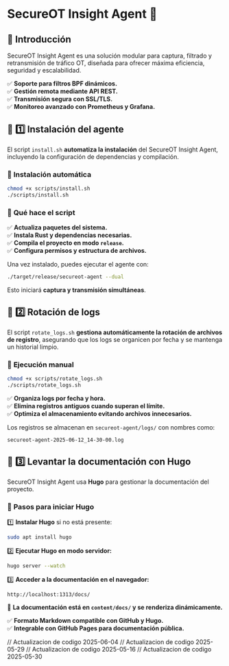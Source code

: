 # SecureOT Insight Agent 🚀

## 📌 Introducción
SecureOT Insight Agent es una solución modular para captura, filtrado y retransmisión de tráfico OT, diseñada para ofrecer máxima eficiencia, seguridad y escalabilidad.

✅ **Soporte para filtros BPF dinámicos.**  
✅ **Gestión remota mediante API REST.**  
✅ **Transmisión segura con SSL/TLS.**  
✅ **Monitoreo avanzado con Prometheus y Grafana.**  

## 🔹 **1️⃣ Instalación del agente**
El script `install.sh` **automatiza la instalación** del SecureOT Insight Agent, incluyendo la configuración de dependencias y compilación.

### 📌 **Instalación automática**
```bash
chmod +x scripts/install.sh
./scripts/install.sh
```

### 📌 **Qué hace el script**
✅ **Actualiza paquetes del sistema.**  
✅ **Instala Rust y dependencias necesarias.**  
✅ **Compila el proyecto en modo `release`.**  
✅ **Configura permisos y estructura de archivos.**  

Una vez instalado, puedes ejecutar el agente con:
```bash
./target/release/secureot-agent --dual
```
Esto iniciará **captura y transmisión simultáneas**.

## 🔹 **2️⃣ Rotación de logs**
El script `rotate_logs.sh` **gestiona automáticamente la rotación de archivos de registro**, asegurando que los logs se organicen por fecha y se mantenga un historial limpio.

### 📌 **Ejecución manual**
```bash
chmod +x scripts/rotate_logs.sh
./scripts/rotate_logs.sh
```

✅ **Organiza logs por fecha y hora.**  
✅ **Elimina registros antiguos cuando superan el límite.**  
✅ **Optimiza el almacenamiento evitando archivos innecesarios.**  

Los registros se almacenan en `secureot-agent/logs/` con nombres como:
```
secureot-agent-2025-06-12_14-30-00.log
```

## 🔹 **3️⃣ Levantar la documentación con Hugo**
SecureOT Insight Agent usa **Hugo** para gestionar la documentación del proyecto.

### 📌 **Pasos para iniciar Hugo**
1️⃣ **Instalar Hugo** si no está presente:
```bash
sudo apt install hugo
```

2️⃣ **Ejecutar Hugo en modo servidor:**
```bash
hugo server --watch
```

3️⃣ **Acceder a la documentación en el navegador:**
```
http://localhost:1313/docs/
```

📌 **La documentación está en `content/docs/` y se renderiza dinámicamente.**  

✅ **Formato Markdown compatible con GitHub y Hugo.**  
✅ **Integrable con GitHub Pages para documentación pública.**  

// Actualizacion de codigo 2025-06-04
// Actualizacion de codigo 2025-05-29
// Actualizacion de codigo 2025-05-16
// Actualizacion de codigo 2025-05-30
